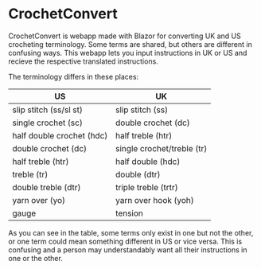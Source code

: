 # CrochetConvert
CrochetConvert is webapp made with Blazor for converting UK and US crocheting terminology. Some terms are shared, but others are different in confusing ways. This webapp lets you input instructions in UK or US and recieve the respective translated instructions. 

The terminology differs in these places:

| US  | UK |
| ------------- | ------------- |
| slip stitch (ss/sl st)  | slip stitch (ss)  |
| single crochet (sc)  | double crochet (dc) |
| half double crochet (hdc) | half treble (htr) |
| double crochet (dc)  | single crochet/treble (tr) |
| half treble (htr)  | half double (hdc)  |
| treble (tr)  | double (dtr) |
| double treble (dtr)  | triple treble (trtr)  |
| yarn over (yo) | yarn over hook (yoh)
| gauge | tension |


As you can see in the table, some terms only exist in one but not the other, or one term could mean something different in US or vice versa. This is confusing and a person may understandably want all their instructions in one or the other. 
